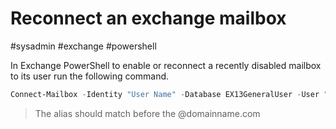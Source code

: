 # Reconnect an exchange mailbox
#sysadmin #exchange #powershell 

In Exchange PowerShell to enable or reconnect a recently disabled mailbox to its user run the following command.

```powershell
Connect-Mailbox -Identity "User Name" -Database EX13GeneralUser -User "User Name" -Alias uname
```
> The alias should match before the @domainname.com